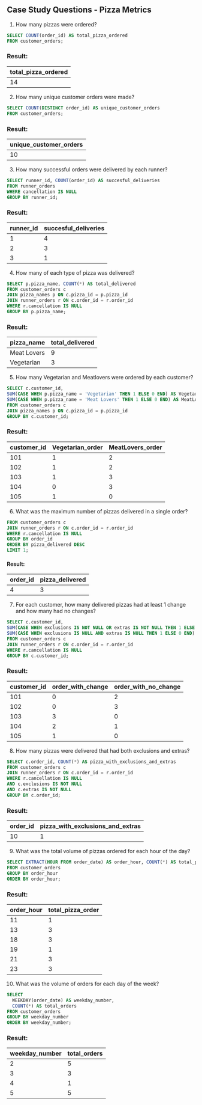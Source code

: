## Case Study Questions - Pizza Metrics
1. How many pizzas were ordered?
 ```sql
SELECT COUNT(order_id) AS total_pizza_ordered
FROM customer_orders;
```
### Result:
| total_pizza_ordered |
| --- |
| 14 |

2. How many unique customer orders were made?
```sql
SELECT COUNT(DISTINCT order_id) AS unique_customer_orders
FROM customer_orders;
```
### Result:
| unique_customer_orders |
| --- |
| 10 |

3. How many successful orders were delivered by each runner?
```sql
SELECT runner_id, COUNT(order_id) AS succesful_deliveries
FROM runner_orders
WHERE cancellation IS NULL
GROUP BY runner_id;
```
### Result:
| runner_id |	succesful_deliveries |
| --- | --- |
| 1	| 4 |
| 2	| 3 |
| 3	| 1 |

4. How many of each type of pizza was delivered?
```sql
SELECT p.pizza_name, COUNT(*) AS total_delivered
FROM customer_orders c
JOIN pizza_names p ON c.pizza_id = p.pizza_id
JOIN runner_orders r ON c.order_id = r.order_id
WHERE r.cancellation IS NULL
GROUP BY p.pizza_name;
```
### Result:
| pizza_name	| total_delivered |
| --- | --- |
| Meat Lovers	| 9 |
| Vegetarian	| 3 |

5. How many Vegetarian and Meatlovers were ordered by each customer?
```sql
SELECT c.customer_id,
SUM(CASE WHEN p.pizza_name = 'Vegetarian' THEN 1 ELSE 0 END) AS Vegetarian_order,
SUM(CASE WHEN p.pizza_name = 'Meat Lovers' THEN 1 ELSE 0 END) AS MeatLovers_order
FROM customer_orders c
JOIN pizza_names p ON c.pizza_id = p.pizza_id
GROUP BY c.customer_id;
```
### Result:
| customer_id	| Vegetarian_order | MeatLovers_order |
| --- | --- | --- |
| 101	| 1	| 2 |
| 102	| 1	| 2 |
| 103	| 1	| 3 |
| 104	| 0	| 3 |
| 105	| 1	| 0 |

6. What was the maximum number of pizzas delivered in a single order?
```sql
FROM customer_orders c
JOIN runner_orders r ON c.order_id = r.order_id
WHERE r.cancellation IS NULL
GROUP BY order_id
ORDER BY pizza_delivered DESC
LIMIT 1;
```
#### Result:
| order_id | pizza_delivered |
| --- | --- |
| 4	| 3 |

7. For each customer, how many delivered pizzas had at least 1 change and how many had no changes?
```sql
SELECT c.customer_id,
SUM(CASE WHEN exclusions IS NOT NULL OR extras IS NOT NULL THEN 1 ELSE 0 END) AS order_with_change,
SUM(CASE WHEN exclusions IS NULL AND extras IS NULL THEN 1 ELSE 0 END) AS order_with_no_change
FROM customer_orders c
JOIN runner_orders r ON c.order_id = r.order_id
WHERE r.cancellation IS NULL
GROUP BY c.customer_id;
```
### Result:
| customer_id	| order_with_change	| order_with_no_change |
| --- | --- | --- |
| 101	| 0	| 2 |
| 102	| 0	| 3 |
| 103	| 3	| 0 |
| 104	| 2	| 1 |
| 105	| 1	| 0 |

8. How many pizzas were delivered that had both exclusions and extras?
```sql
SELECT c.order_id, COUNT(*) AS pizza_with_exclusions_and_extras
FROM customer_orders c
JOIN runner_orders r ON c.order_id = r.order_id
WHERE r.cancellation IS NULL
AND c.exclusions IS NOT NULL
AND c.extras IS NOT NULL
GROUP BY c.order_id;
```
### Result:
| order_id	| pizza_with_exclusions_and_extras |
| --- | --- |
| 10	| 1 |

9. What was the total volume of pizzas ordered for each hour of the day?
```sql
SELECT EXTRACT(HOUR FROM order_date) AS order_hour, COUNT(*) AS total_pizza_order
FROM customer_orders
GROUP BY order_hour
ORDER BY order_hour;
```
### Result:
| order_hour	| total_pizza_order |
| --- | --- |
| 11	| 1 |
| 13	| 3 |
| 18	| 3 |
| 19	| 1 |
| 21	| 3 |
| 23	| 3 |

10. What was the volume of orders for each day of the week?
```sql
SELECT 
  WEEKDAY(order_date) AS weekday_number,
  COUNT(*) AS total_orders
FROM customer_orders
GROUP BY weekday_number
ORDER BY weekday_number;
```
### Result:
| weekday_number	| total_orders |
| --- | --- |
| 2	| 5 |
| 3	| 3 |
| 4	| 1 |
| 5	| 5 |


